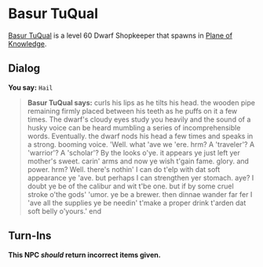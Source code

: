 # Basur TuQual



[Basur TuQual](/npc/202083) is a level 60 Dwarf Shopkeeper that spawns in [Plane of Knowledge](/zone/202).



## Dialog

**You say:** `Hail`



>**Basur TuQual says:** curls his lips as he tilts his head. the wooden pipe remaining firmly placed between his teeth as he puffs on it a few times. The dwarf's cloudy eyes study you heavily and the sound of a husky voice can be heard mumbling a series of incomprehensible words. Eventually. the dwarf nods his head a few times and speaks in a strong. booming voice. 'Well. what 'ave we 'ere. hrm? A 'traveler'? A 'warrior'? A 'scholar'? By the looks o'ye. it appears ye just left yer mother's sweet. carin' arms and now ye wish t'gain fame. glory. and power. hrm? Well. there's nothin' I can do t'elp with dat soft appearance ye 'ave. but perhaps I can strengthen yer stomach. aye? I doubt ye be of the calibur and wit t'be one. but if by some cruel stroke o'the gods' 'umor. ye be a brewer. then dinnae wander far fer I 'ave all the supplies ye be needin' t'make a proper drink t'arden dat soft belly o'yours.'
end



## Turn-Ins



**This NPC *should* return incorrect items given.**





